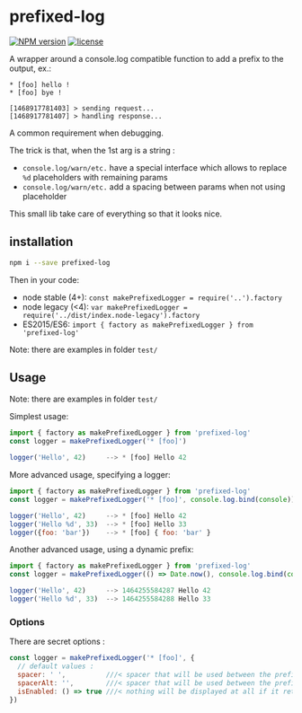 # prefixed-log
[![NPM version](https://badge.fury.io/js/prefixed-log.png)](http://badge.fury.io/js/prefixed-log)
[![license](http://img.shields.io/badge/license-public_domain-brightgreen.png)](http://unlicense.org/)

A wrapper around a console.log compatible function to add a prefix to the output, ex.:
```
* [foo] hello !
* [foo] bye !

[1468917781403] > sending request...
[1468917781407] > handling response...
```
A common requirement when debugging.


The trick is that, when the 1st arg is a string :
* `console.log/warn/etc.` have a special interface which allows to replace `%d` placeholders with remaining params
* `console.log/warn/etc.` add a spacing between params when not using placeholder

This small lib take care of everything so that it looks nice.

## installation

```sh
npm i --save prefixed-log
```

Then in your code:
* node stable (4+): `const makePrefixedLogger = require('..').factory`
* node legacy (<4): `var makePrefixedLogger = require('../dist/index.node-legacy').factory`
* ES2015/ES6: `import { factory as makePrefixedLogger } from 'prefixed-log'`

Note: there are examples in folder `test/`

## Usage
Note: there are examples in folder `test/`

Simplest usage:
```js
import { factory as makePrefixedLogger } from 'prefixed-log'
const logger = makePrefixedLogger('* [foo]')

logger('Hello', 42)     --> * [foo] Hello 42
```

More advanced usage, specifying a logger:
```js
import { factory as makePrefixedLogger } from 'prefixed-log'
const logger = makePrefixedLogger('* [foo]', console.log.bind(console))

logger('Hello', 42)     --> * [foo] Hello 42
logger('Hello %d', 33)  --> * [foo] Hello 33
logger({foo: 'bar'})    --> * [foo] { foo: 'bar' }
```

Another advanced usage, using a dynamic prefix:
```js
import { factory as makePrefixedLogger } from 'prefixed-log'
const logger = makePrefixedLogger(() => Date.now(), console.log.bind(console))

logger('Hello', 42)     --> 1464255584287 Hello 42
logger('Hello %d', 33)  --> 1464255584288 Hello 33
```

### Options

There are secret options :

```js
const logger = makePrefixedLogger('* [foo]', {
  // default values :
  spacer: ' ',          ///< spacer that will be used between the prefix and the 1st arg *if it is a string*
  spacerAlt: '',        ///< spacer that will be used between the prefix and the 1st arg *if it is NOT a string*
  isEnabled: () => true ///< nothing will be displayed at all if it returns false (useful for disabling debug)
})
```
